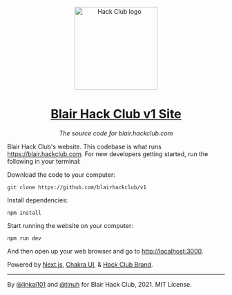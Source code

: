 <p align="center"><img width="192" alt="Hack Club logo" src="https://assets.hackclub.com/flag-standalone.svg"></p>
<h1 align="center"><a href="https://blair.hackclub.com/">Blair Hack Club v1 Site</a></h1>
<p align="center"><i>The source code for blair.hackclub.com</i></p>

Blair Hack Club's website. This codebase is what runs <https://blair.hackclub.com>. For new developers getting started, run the following in your terminal:

Download the code to your computer:

    git clone https://github.com/blairhackclub/v1

Install dependencies:

    npm install

Start running the website on your computer:

    npm run dev

And then open up your web browser and go to <http://localhost:3000>.

Powered by [Next.js], [Chakra UI], & [Hack Club Brand].

---

By [@linkai101](https://github.com/linkai101) and [@tinuh](https://github.com/tinuh) for Blair Hack Club, 2021. MIT License.

[next.js]: https://nextjs.org
[chakra ui]: https://chakra-ui.com
[hack club brand]: https://hackclub.com/brand

